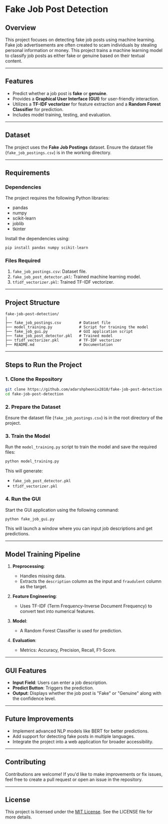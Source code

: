 # Fake Job Post Detection

## Overview
This project focuses on detecting fake job posts using machine learning. Fake job advertisements are often created to scam individuals by stealing personal information or money. This project trains a machine learning model to classify job posts as either fake or genuine based on their textual content.

---

## Features
- Predict whether a job post is **fake** or **genuine**.
- Provides a **Graphical User Interface (GUI)** for user-friendly interaction.
- Utilizes a **TF-IDF vectorizer** for feature extraction and a **Random Forest Classifier** for prediction.
- Includes model training, testing, and evaluation.

---

## Dataset
The project uses the **Fake Job Postings** dataset. Ensure the dataset file (`fake_job_postings.csv`) is in the working directory.

---

## Requirements
### Dependencies
The project requires the following Python libraries:
- pandas
- numpy
- scikit-learn
- joblib
- tkinter

Install the dependencies using:
```bash
pip install pandas numpy scikit-learn
```

### Files Required
1. `fake_job_postings.csv`: Dataset file.
2. `fake_job_post_detector.pkl`: Trained machine learning model.
3. `tfidf_vectorizer.pkl`: Trained TF-IDF vectorizer.

---

## Project Structure
```
fake-job-post-detection/
|
├── fake_job_postings.csv        # Dataset file
├── model_training.py            # Script for training the model
├── fake_job_gui.py              # GUI application script
├── fake_job_post_detector.pkl   # Trained model
├── tfidf_vectorizer.pkl         # TF-IDF vectorizer
├── README.md                    # Documentation
```
---
## Steps to Run the Project

### 1. Clone the Repository
```bash
git clone https://github.com/adarshpheonix2810/fake-job-post-detection.git
cd fake-job-post-detection
```

### 2. Prepare the Dataset
Ensure the dataset file (`fake_job_postings.csv`) is in the root directory of the project.

### 3. Train the Model
Run the `model_training.py` script to train the model and save the required files:
```bash
python model_training.py
```
This will generate:
- `fake_job_post_detector.pkl`
- `tfidf_vectorizer.pkl`

### 4. Run the GUI
Start the GUI application using the following command:
```bash
python fake_job_gui.py
```
This will launch a window where you can input job descriptions and get predictions.

---

## Model Training Pipeline
1. **Preprocessing**:
   - Handles missing data.
   - Extracts the `description` column as the input and `fraudulent` column as the target.

2. **Feature Engineering**:
   - Uses TF-IDF (Term Frequency-Inverse Document Frequency) to convert text into numerical features.

3. **Model**:
   - A Random Forest Classifier is used for prediction.

4. **Evaluation**:
   - Metrics: Accuracy, Precision, Recall, F1-Score.

---

## GUI Features
- **Input Field**: Users can enter a job description.
- **Predict Button**: Triggers the prediction.
- **Output**: Displays whether the job post is "Fake" or "Genuine" along with the confidence level.

---

## Future Improvements
- Implement advanced NLP models like BERT for better predictions.
- Add support for detecting fake posts in multiple languages.
- Integrate the project into a web application for broader accessibility.

---

## Contributing
Contributions are welcome! If you'd like to make improvements or fix issues, feel free to create a pull request or open an issue in the repository.

---
## License
This project is licensed under the [MIT License](LICENSE). See the LICENSE file for more details.


